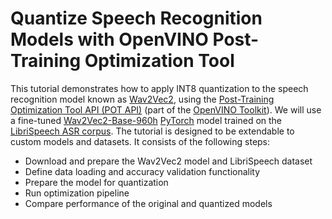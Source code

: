 # Quantize Speech Recognition Models with OpenVINO Post-Training Optimization Tool 

This tutorial demonstrates how to apply INT8 quantization to the speech recognition model
known as [Wav2Vec2](https://huggingface.co/docs/transformers/model_doc/wav2vec2),
using the [Post-Training Optimization Tool API (POT API)](https://docs.openvino.ai/latest/pot_compression_api_README.html)
(part of the [OpenVINO Toolkit](https://docs.openvino.ai/)).
We will use a fine-tuned [Wav2Vec2-Base-960h](https://huggingface.co/facebook/wav2vec2-base-960h) [PyTorch](https://pytorch.org/)
model trained on the [LibriSpeech ASR corpus](https://www.openslr.org/12).
The tutorial is designed to be extendable to custom models and datasets.
It consists of the following steps:

- Download and prepare the Wav2Vec2 model and LibriSpeech dataset
- Define data loading and accuracy validation functionality
- Prepare the model for quantization
- Run optimization pipeline
- Compare performance of the original and quantized models


